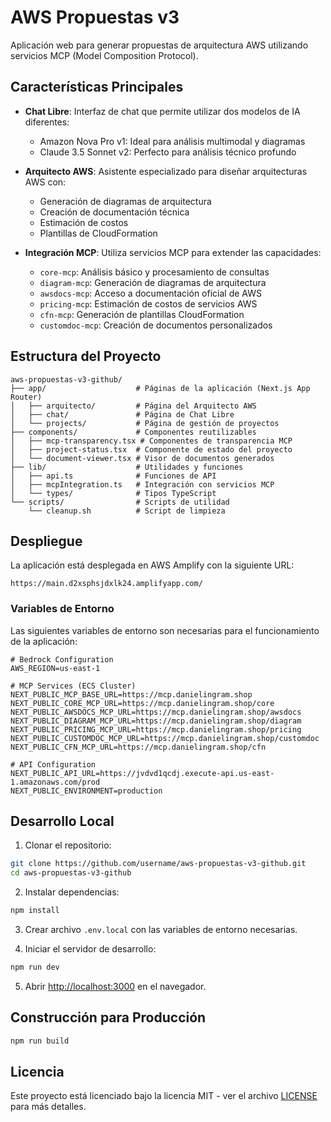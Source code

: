 # AWS Propuestas v3

Aplicación web para generar propuestas de arquitectura AWS utilizando servicios MCP (Model Composition Protocol).

## Características Principales

- **Chat Libre**: Interfaz de chat que permite utilizar dos modelos de IA diferentes:
  - Amazon Nova Pro v1: Ideal para análisis multimodal y diagramas
  - Claude 3.5 Sonnet v2: Perfecto para análisis técnico profundo

- **Arquitecto AWS**: Asistente especializado para diseñar arquitecturas AWS con:
  - Generación de diagramas de arquitectura
  - Creación de documentación técnica
  - Estimación de costos
  - Plantillas de CloudFormation

- **Integración MCP**: Utiliza servicios MCP para extender las capacidades:
  - `core-mcp`: Análisis básico y procesamiento de consultas
  - `diagram-mcp`: Generación de diagramas de arquitectura
  - `awsdocs-mcp`: Acceso a documentación oficial de AWS
  - `pricing-mcp`: Estimación de costos de servicios AWS
  - `cfn-mcp`: Generación de plantillas CloudFormation
  - `customdoc-mcp`: Creación de documentos personalizados

## Estructura del Proyecto

```
aws-propuestas-v3-github/
├── app/                    # Páginas de la aplicación (Next.js App Router)
│   ├── arquitecto/         # Página del Arquitecto AWS
│   ├── chat/               # Página de Chat Libre
│   └── projects/           # Página de gestión de proyectos
├── components/             # Componentes reutilizables
│   ├── mcp-transparency.tsx # Componentes de transparencia MCP
│   ├── project-status.tsx  # Componente de estado del proyecto
│   └── document-viewer.tsx # Visor de documentos generados
├── lib/                    # Utilidades y funciones
│   ├── api.ts              # Funciones de API
│   ├── mcpIntegration.ts   # Integración con servicios MCP
│   └── types/              # Tipos TypeScript
└── scripts/                # Scripts de utilidad
    └── cleanup.sh          # Script de limpieza
```

## Despliegue

La aplicación está desplegada en AWS Amplify con la siguiente URL:

```
https://main.d2xsphsjdxlk24.amplifyapp.com/
```

### Variables de Entorno

Las siguientes variables de entorno son necesarias para el funcionamiento de la aplicación:

```
# Bedrock Configuration
AWS_REGION=us-east-1

# MCP Services (ECS Cluster)
NEXT_PUBLIC_MCP_BASE_URL=https://mcp.danielingram.shop
NEXT_PUBLIC_CORE_MCP_URL=https://mcp.danielingram.shop/core
NEXT_PUBLIC_AWSDOCS_MCP_URL=https://mcp.danielingram.shop/awsdocs
NEXT_PUBLIC_DIAGRAM_MCP_URL=https://mcp.danielingram.shop/diagram
NEXT_PUBLIC_PRICING_MCP_URL=https://mcp.danielingram.shop/pricing
NEXT_PUBLIC_CUSTOMDOC_MCP_URL=https://mcp.danielingram.shop/customdoc
NEXT_PUBLIC_CFN_MCP_URL=https://mcp.danielingram.shop/cfn

# API Configuration
NEXT_PUBLIC_API_URL=https://jvdvd1qcdj.execute-api.us-east-1.amazonaws.com/prod
NEXT_PUBLIC_ENVIRONMENT=production
```

## Desarrollo Local

1. Clonar el repositorio:
```bash
git clone https://github.com/username/aws-propuestas-v3-github.git
cd aws-propuestas-v3-github
```

2. Instalar dependencias:
```bash
npm install
```

3. Crear archivo `.env.local` con las variables de entorno necesarias.

4. Iniciar el servidor de desarrollo:
```bash
npm run dev
```

5. Abrir [http://localhost:3000](http://localhost:3000) en el navegador.

## Construcción para Producción

```bash
npm run build
```

## Licencia

Este proyecto está licenciado bajo la licencia MIT - ver el archivo [LICENSE](LICENSE) para más detalles.
